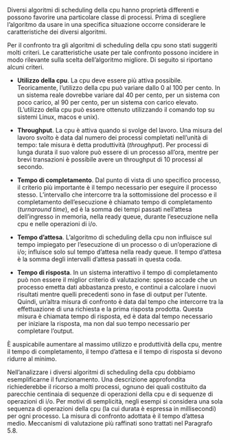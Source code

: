 Diversi algoritmi di scheduling della cpu hanno proprietà differenti e possono favorire una particolare classe di processi. Prima di scegliere l’algoritmo da usare in una specifica situazione occorre considerare le caratteristiche dei diversi algoritmi.

Per il confronto tra gli algoritmi di scheduling della cpu sono stati suggeriti molti criteri. Le caratteristiche usate per tale confronto possono incidere in modo rilevante sulla scelta dell’algoritmo migliore. Di seguito si riportano alcuni criteri.
-   **Utilizzo della cpu**. La cpu deve essere più attiva possibile. Teoricamente, l’utilizzo della cpu può variare dallo 0 al 100 per cento. In un sistema reale dovrebbe variare dal 40 per cento, per un sistema con poco carico, al 90 per cento, per un sistema con carico elevato. (L’utilizzo della cpu può essere ottenuto utilizzando il comando top su sistemi Linux, macos e unix).

-   **Throughput**. La cpu è attiva quando si svolge del lavoro. Una misura del lavoro svolto è data dal numero dei processi completati nell’unità di tempo: tale misura è detta produttività (_throughput_). Per processi di lunga durata il suo valore può essere di un processo all’ora, mentre per brevi transazioni è possibile avere un throughput di 10 processi al secondo.

-   **Tempo di completamento**. Dal punto di vista di uno specifico processo, il criterio più importante è il tempo necessario per eseguire il processo stesso. L’intervallo che intercorre tra la sottomissione del processo e il completamento dell’esecuzione è chiamato tempo di completamento (_turnaround time_), ed è la somma dei tempi passati nell’attesa dell’ingresso in memoria, nella ready queue, durante l’esecuzione nella cpu e nelle operazioni di i/o.

-   **Tempo d’attesa**. L’algoritmo di scheduling della cpu non influisce sul tempo impiegato per l’esecuzione di un processo o di un’operazione di i/o; influisce solo sul tempo d’attesa nella ready queue. Il tempo d’attesa è la somma degli intervalli d’attesa passati in questa coda.

-   **Tempo di risposta**. In un sistema interattivo il tempo di completamento può non essere il miglior criterio di valutazione: spesso accade che un processo emetta dati abbastanza presto, e continui a calcolare i nuovi risultati mentre quelli precedenti sono in fase di output per l’utente. Quindi, un’altra misura di confronto è data dal tempo che intercorre tra la effettuazione di una richiesta e la prima risposta prodotta. Questa misura è chiamata tempo di risposta, ed è data dal tempo necessario per iniziare la risposta, ma non dal suo tempo necessario per completare l’output.

È auspicabile aumentare al massimo utilizzo e produttività della cpu, mentre il tempo di completamento, il tempo d’attesa e il tempo di risposta si devono ridurre al minimo.


Nell’analizzare i diversi algoritmi di scheduling della cpu dobbiamo esemplificarne il funzionamento. Una descrizione approfondita richiederebbe il ricorso a molti processi, ognuno dei quali costituito da parecchie centinaia di sequenze di operazioni della cpu e di sequenze di operazioni di i/o. Per motivi di semplicità, negli esempi si considera una sola sequenza di operazioni della cpu (la cui durata è espressa in millisecondi) per ogni processo. La misura di confronto adottata è il tempo d’attesa medio. Meccanismi di valutazione più raffinati sono trattati nel Paragrafo 5.8.